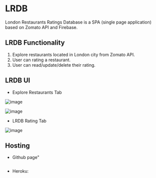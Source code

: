 # LRDB
London Restaurants Ratings Database is a SPA (single page application) based on Zomato API and Firebase.

## LRDB Functionality 
1. Explore restaurants located in London city from Zomato API.
2. User can rating a restaurant.
3. User can read/update/delete their rating.

## LRDB UI
* Explore Restaurants Tab

![image](https://imgur.com/S2DYsoW.png)

![image](https://imgur.com/tnE7WfE.png)


* LRDB Rating Tab

![image](https://imgur.com/RqY3ERq.png)

## Hosting
* Github page"
```

```

* Heroku:
```

```
